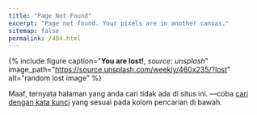 ```yaml
---
title: "Page Not Found"
excerpt: "Page not found. Your pixels are in another canvas."
sitemap: false
permalink: /404.html
---
```

{% include figure caption="**You are lost!**, *source: unsplash*" image_path="https://source.unsplash.com/weekly/460x235/?lost" alt="random lost image" %}

Maaf, ternyata halaman yang anda cari tidak ada di situs ini. —coba [cari dengan kata kunci](/catetan/search) yang sesuai pada kolom pencarian di bawah.

<script>
  var GOOG_FIXURL_LANG = 'id';
  var GOOG_FIXURL_SITE = '{{ site.url }}'
</script>
<script src="https://linkhelp.clients.google.com/tbproxy/lh/wm/fixurl.js">
</script>

